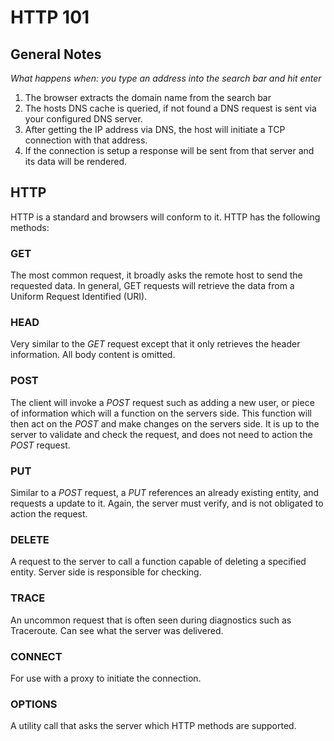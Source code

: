 # HTTP 101

## General Notes

*What happens when: you type an address into the search bar and hit enter*

1. The browser extracts the domain name from the search bar
2. The hosts DNS cache is queried, if not found a DNS request is sent via your configured DNS server.
3. After getting the IP address via DNS, the host will initiate a TCP connection with that address.
4. If the connection is setup a response will be sent from that server and its data will be rendered.

## HTTP

HTTP is a standard and browsers will conform to it. HTTP has the following methods:

### **GET**

The most common request, it broadly asks the remote host to send the requested data. In general, GET requests will retrieve the data from a Uniform Request Identified (URI).

### **HEAD**

Very similar to the *GET* request except that it only retrieves the header information. All body content is omitted.

### **POST**

The client will invoke a *POST* request such as adding a new user, or piece of information which will a function on the servers side. This function will then act on the *POST* and make changes on the servers side. It is up to the  server to validate and check the request, and does not need to action the *POST* request.

### **PUT**

Similar to a *POST* request, a *PUT* references an already existing entity, and requests a update to it. Again, the server must verify, and is not obligated to action the request.

### **DELETE**

A request to the server to call a function capable of deleting a specified entity. Server side is responsible for checking.

### **TRACE**

An uncommon request that is often seen during diagnostics such as Traceroute. Can see what the server was delivered.

### **CONNECT**

For use with a proxy to initiate the connection.

### **OPTIONS**

A utility call that asks the server which HTTP methods are supported.
